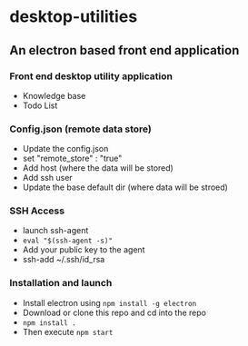 # desktop-utilities

## An electron based front end application

### Front end desktop utility application

* Knowledge base
* Todo List

### Config.json (remote data store)

* Update the config.json
* set "remote_store" : "true"
* Add host (where the data will be stored)
* Add ssh user
* Update the base default dir (where data will be stroed)

### SSH Access

* launch ssh-agent
* ```eval "$(ssh-agent -s)"```
* Add your public key to the agent
* ssh-add ~/.ssh/id_rsa

### Installation and launch

* Install electron using ```npm install -g electron```
* Download or clone this repo and cd into the repo
* ```npm install .```
* Then execute ```npm start``` 

